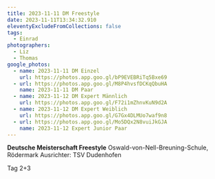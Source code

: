 ```yaml
---
title: 2023-11-11 DM Freestyle
date: 2023-11-11T13:34:32.910
eleventyExcludeFromCollections: false
tags:
  - Einrad
photographers:
  - Liz
  - Thomas
google_photos:
  - name: 2023-11-11 DM Einzel
    url: https://photos.app.goo.gl/bP9EVEBRiTq5Bxe69
  - url: https://photos.app.goo.gl/M8P4hvsfDCKqQbuHA
    name: 2023-11-11 DM Paar
  - name: 2023-11-12 DM Expert Männlich
    url: https://photos.app.goo.gl/F72i1mZhnvKuN9d2A
  - name: 2023-11-12 DM Expert Weiblich
    url: https://photos.app.goo.gl/G7Gx4DLMUo7waf9n8
  - url: https://photos.app.goo.gl/Mo5DQx2N8vuiJkGJA
    name: 2023-11-12 Expert Junior Paar
---
```

**Deutsche Meisterschaft Freestyle** Oswald-von-Nell-Breuning-Schule, Rödermark Ausrichter: TSV Dudenhofen

Tag 2+3

